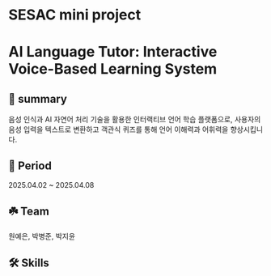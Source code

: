 # SESAC mini project
# AI Language Tutor: Interactive Voice-Based Learning System

## 🧷 summary
음성 인식과 AI 자연어 처리 기술을 활용한 인터랙티브 언어 학습 플랫폼으로, 사용자의 음성 입력을 텍스트로 변환하고 객관식 퀴즈를 통해 언어 이해력과 어휘력을 향상시킵니다.

## 📅 Period
2025.04.02 ~ 2025.04.08

## ☘️ Team
원예은, 박병준, 박지윤

## 🛠️ Skills